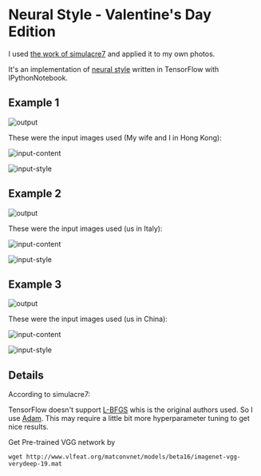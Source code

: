 # Neural Style - Valentine's Day Edition

I used [the work of simulacre7](https://github.com/simulacre7/tensorflow-IPythonNotebook/tree/master/neural-style) and applied it to my own photos.

It's an implementation of [neural style][paper] written in TensorFlow with IPythonNotebook.

## Example 1

![output](images/output_hkphoto.jpg)

These were the input images used (My wife and I in Hong Kong):

![input-content](images/hkphoto.jpg)

![input-style](images/style1.jpg)

## Example 2

![output](images/output_hkphoto2.jpg)

These were the input images used (us in Italy):

![input-content](images/italyphoto.jpg)

![input-style](images/style6.JPG)

## Example 3

![output](images/output_sichuanphoto.jpg)

These were the input images used (us in China):

![input-content](images/sichuanphoto.jpg)

![input-style](images/style1.jpg)

## Details

According to simulacre7:

TensorFlow doesn't support [L-BFGS][l-bfgs] whis is the original authors used.
So I use [Adam][adam]. This may require a little bit more hyperparameter tuning to get nice results.

Get Pre-trained VGG network by

`wget http://www.vlfeat.org/matconvnet/models/beta16/imagenet-vgg-verydeep-19.mat`

[paper]: http://arxiv.org/pdf/1508.06576v2.pdf
[l-bfgs]: https://en.wikipedia.org/wiki/Limited-memory_BFGS
[adam]: http://arxiv.org/abs/1412.6980
